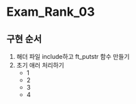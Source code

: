 # Exam_Rank_03

## 구현 순서
1. 해더 파일 include하고 ft_putstr 함수 만들기
2. 초기 애러 처리하기
   * 1
   * 2
   * 3
   * 4

